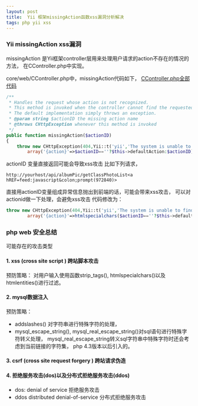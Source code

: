 ```yaml
---
layout: post
title:  Yii 框架missingAction函数xss漏洞分析解决
tags: php yii xss
---
```

### Yii missingAction xss漏洞
missingAction 是Yii框架controller层用来处理用户请求的action不存在的情况的方法， 在CController.php中实现。

core/web/CController.php中，missingAction代码如下， [CController.php全部代码]( https://github.com/yiisoft/yii/blob/1.1.17/framework/web/CController.php)

```php
/**
 * Handles the request whose action is not recognized.
 * This method is invoked when the controller cannot find the requested action.
 * The default implementation simply throws an exception.
 * @param string $actionID the missing action name
 * @throws CHttpException whenever this method is invoked
 */
public function missingAction($actionID)
{
    throw new CHttpException(404,Yii::t('yii','The system is unable to find the requested action "{action}".',
        array('{action}'=>$actionID==''?$this->defaultAction:$actionID)));  }

```


actionID 变量直接返回可能会导致xss攻击
比如下列请求， 

```
http://yourhost/api/albumPic/getClassPhotoList<a hREF=feed:javascript&colon;prompt(972840)>
```

直接用actionID变量组成异常信息抛出到前端的话，可能会带来xss攻击， 可以对actionid做一下处理，会避免xss攻击
 代码修改为：

```php
throw new CHttpException(404,Yii::t('yii','The system is unable to find the requested action "{action}".',
        array('{action}'=>htmlspecialchars($actionID==''?$this->defaultAction:$actionID))));    }
```





### php web 安全总结
可能存在的攻击类型
#### 1. xss (cross site script ) 跨站脚本攻击
预防策略： 对用户输入使用函数strip_tags(), htmlspecialchars()以及htmlentities()进行过滤。

#### 2. mysql数据注入
预防策略：

* addslashes() 对字符串进行特殊字符的处理，
* mysql_escape_string(), mysql_real_escape_string()对sql语句进行特殊字符转义处理， mysql_real_escape_string转义sql字符串中特殊字符时还会考虑到当前链接的字符集， php 4.3版本以后引入的。

#### 3. csrf (cross site request forgery ) 跨站请求伪造
#### 4. 拒绝服务攻击(dos)以及分布式拒绝服务攻击(ddos)
* dos: denial of service  拒绝服务攻击
* ddos distributed denial-of-service 分布式拒绝服务攻击
